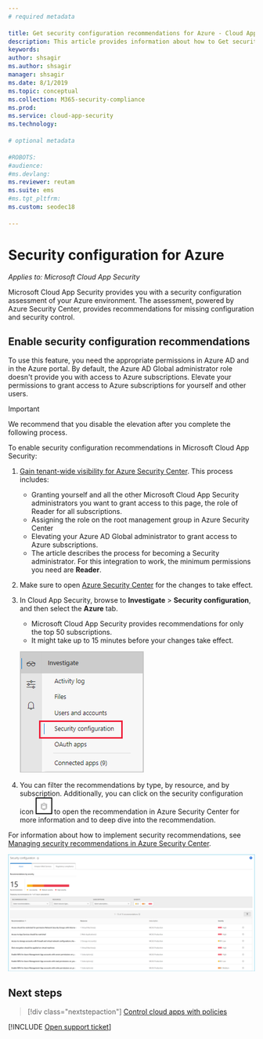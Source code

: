 ```yaml
---
# required metadata

title: Get security configuration recommendations for Azure - Cloud App Security | Microsoft Docs
description: This article provides information about how to Get security configuration recommendations in Cloud App Security by integrating with Azure Security Center.
keywords:
author: shsagir
ms.author: shsagir
manager: shsagir
ms.date: 8/1/2019
ms.topic: conceptual
ms.collection: M365-security-compliance
ms.prod:
ms.service: cloud-app-security
ms.technology:

# optional metadata

#ROBOTS:
#audience:
#ms.devlang:
ms.reviewer: reutam
ms.suite: ems
#ms.tgt_pltfrm:
ms.custom: seodec18

---
```

# Security configuration for Azure

*Applies to: Microsoft Cloud App Security*

Microsoft Cloud App Security provides you with a security configuration assessment of your Azure environment. The assessment, powered by Azure Security Center, provides recommendations for missing configuration and security control.

## Enable security configuration recommendations

To use this feature, you need the appropriate permissions in Azure AD and in the Azure portal. By default, the Azure AD Global administrator role doesn't provide you with access to Azure subscriptions. Elevate your permissions to grant access to Azure subscriptions for yourself and other users.

> [!IMPORTANT]
> We recommend that you disable the elevation after you complete the following process.

To enable security configuration recommendations in Microsoft Cloud App Security:

1. <a href="https://docs.microsoft.com/azure/security-center/security-center-management-groups" target="_blank">Gain tenant-wide visibility for Azure Security Center</a>. This process includes:

    - Granting yourself and all the other Microsoft Cloud App Security administrators you want to grant access to this page, the role of Reader for all subscriptions.
    - Assigning the role on the root management group in Azure Security Center
    - Elevating your Azure AD Global administrator to grant access to Azure subscriptions.
    - The article describes the process for becoming a Security administrator. For this integration to work, the minimum permissions you need are **Reader**.

1. Make sure to open <a href="https://ms.portal.azure.com/#blade/Microsoft_Azure_Security/SecurityMenuBlade/0" target="_blank">Azure Security Center</a> for the changes to take effect.

1. In Cloud App Security, browse to **Investigate** > **Security configuration**, and then select the **Azure** tab.

    - Microsoft Cloud App Security provides recommendations for only the top 50 subscriptions.
    - It might take up to 15 minutes before your changes take effect.

    ![security configuration menu](media/security-configuration-menu.png)

1. You can filter the recommendations by type, by resource, and by subscription. Additionally, you can click on the security configuration icon ![ASC icon](media/asc-icon.png) to open the recommendation in Azure Security Center for more information and to deep dive into the recommendation.

For information about how to implement security recommendations, see [Managing security recommendations in Azure Security Center](https://docs.microsoft.com/azure/security-center/security-center-recommendations).

![security configuration](media/security-configuration-azure.png)

## Next steps

> [!div class="nextstepaction"]
> [Control cloud apps with policies](control-cloud-apps-with-policies.md)

[!INCLUDE [Open support ticket](includes/support.md)]
